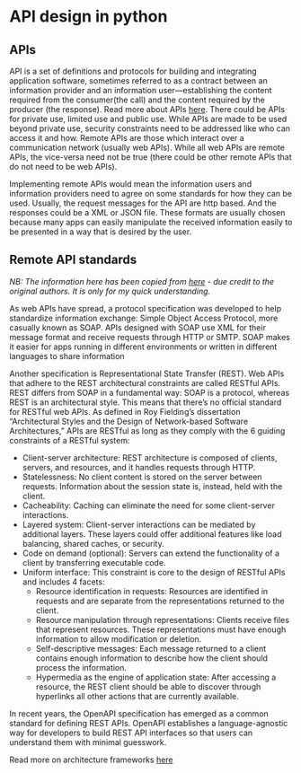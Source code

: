 # API design in python

## APIs

API is a set of definitions and protocols for building and integrating application software, sometimes referred to as a contract between an information provider and an information user—establishing the content required from the consumer(the call) and the content required by the producer (the response). Read more about APIs [here](https://www.redhat.com/en/topics/api/what-are-application-programming-interfaces). There could be APIs for private use, limited use and public use. While APIs are made to be used beyond private use, security constraints need to be addressed like who can access it and how. Remote APIs are those which interact over a communication network (usually web APIs). While all web APIs are remote APIs, the vice-versa need not be true (there could be other remote APIs that do not need to be web APIs). 

Implementing remote APIs would mean the information users and information providers need to agree on some standards for how they can be used. Usually, the request messages for the API are http based. And the responses could be a XML or JSON file. These formats are usually chosen because many apps can easily manipulate the received information easily to be presented in a way that is desired by the user. 

## Remote API standards
*NB: The information here has been copied from [here](https://www.redhat.com/en/topics/api/what-are-application-programming-interfaces#soap-vs-rest) - due credit to the original authors. It is only for my quick understanding.*

As web APIs have spread, a protocol specification was developed to help standardize information exchange: Simple Object Access Protocol, more casually known as SOAP. APIs designed with SOAP use XML for their message format and receive requests through HTTP or SMTP. SOAP makes it easier for apps running in different environments or written in different languages to share information

Another specification is Representational State Transfer (REST). Web APIs that adhere to the REST architectural constraints are called RESTful APIs. REST differs from SOAP in a fundamental way: SOAP is a protocol, whereas REST is an architectural style. This means that there’s no official standard for RESTful web APIs. As defined in Roy Fielding’s dissertation “Architectural Styles and the Design of Network-based Software Architectures,” APIs are RESTful as long as they comply with the 6 guiding constraints of a RESTful system:

- Client-server architecture: REST architecture is composed of clients, servers, and resources, and it handles requests through HTTP.
- Statelessness: No client content is stored on the server between requests. Information about the session state is, instead, held with the client.
- Cacheability: Caching can eliminate the need for some client-server interactions.
- Layered system: Client-server interactions can be mediated by additional layers. These layers could offer additional features like load balancing, shared caches, or security.
- Code on demand (optional): Servers can extend the functionality of a client by transferring executable code.
- Uniform interface: This constraint is core to the design of RESTful APIs and includes 4 facets:
  - Resource identification in requests: Resources are identified in requests and are separate from the representations returned to the client.
  - Resource manipulation through representations: Clients receive files that represent resources. These representations must have enough information to allow modification or deletion.
  - Self-descriptive messages: Each message returned to a client contains enough information to describe how the client should process the information.
  - Hypermedia as the engine of application state: After accessing a resource, the REST client should be able to discover through hyperlinks all other actions that are currently available.

In recent years, the OpenAPI specification has emerged as a common standard for defining REST APIs. OpenAPI establishes a language-agnostic way for developers to build REST API interfaces so that users can understand them with minimal guesswork. 

Read more on architecture frameworks [here](https://www.redhat.com/en/topics/api/what-are-application-programming-interfaces#soas-vs-microservices)